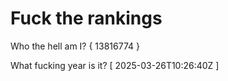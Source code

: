 # Fuck the rankings

Who the hell am I?
{ 13816774 }

What fucking year is it?
[ 2025-03-26T10:26:40Z ]
